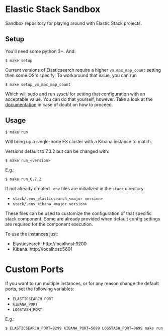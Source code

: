 # Elastic Stack Sandbox

Sandbox repository for playing around with Elastic Stack projects.

## Setup

You'll need some python 3+. And:

```
$ make setup
```

Current versions of Elasticsearch require a higher `vm.max_map_count` setting then some OS's specify. To workaround
that issue, you can run

```
$ make setup_vm_max_map_count
```

Which will sudo and run _sysctl_ for setting that configuration with an acceptable value. You can do that yourself,
however. Take a look at the [documentation](https://www.elastic.co/guide/en/elasticsearch/reference/current/vm-max-map-count.html)
in case of doubt on how to proceed.

## Usage

```
$ make run
```

Will bring up a single-node ES cluster with a Kibana instance to match.

Versions default to 7.3.2 but can be changed with:

```
$ make run_<version>
```

E.g.:

```
$ make run_6.7.2
```

If not already created `.env` files are initialized in the `stack` directory:

 - `stack/.env_elasticsearch_<major version>`
 - `stack/.env_kibana_<major version>`

These files can be used to customize the configuration of that specific stack component.
Some are already provided when default config settings are required for the component execution.

To use the instances just:

 - Elasticsearch: http://localhost:9200
 - Kibana: http://localhost:5601

# Custom Ports

If you want to run multiple instances, or for any reason change the default ports, set the following variables:

- `ELASTICSEARCH_PORT`
- `KIBANA_PORT`
- `LOGSTASH_PORT`

E.g.:

```
$ ELASTICSEARCH_PORT=9299 KIBANA_PORT=5699 LOGSTASH_PORT=9699 make run
```
